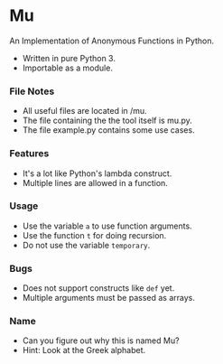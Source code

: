 Mu
=============
An Implementation of Anonymous Functions in Python.

- Written in pure Python 3.
- Importable as a module.

### File Notes
- All useful files are located in /mu.
- The file containing the the tool itself is mu.py.
- The file example.py contains some use cases.

### Features
- It's a lot like Python's lambda construct.
- Multiple lines are allowed in a function.

### Usage
- Use the variable ```a``` to use function arguments.
- Use the function ```t``` for doing recursion.
- Do not use the variable ```temporary```.

### Bugs
- Does not support constructs like `def` yet.
- Multiple arguments must be passed as arrays.

### Name
- Can you figure out why this is named Mu?
- Hint: Look at the Greek alphabet.